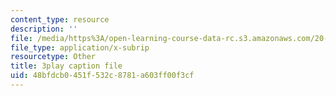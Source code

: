 ```yaml
---
content_type: resource
description: ''
file: /media/https%3A/open-learning-course-data-rc.s3.amazonaws.com/20-219-becoming-the-next-bill-nye-writing-and-hosting-the-educational-show-january-iap-2015/48bfdcb0451f532c8781a603ff00f3cf_AjK2zF9yN0k.vtt
file_type: application/x-subrip
resourcetype: Other
title: 3play caption file
uid: 48bfdcb0-451f-532c-8781-a603ff00f3cf
---
```

